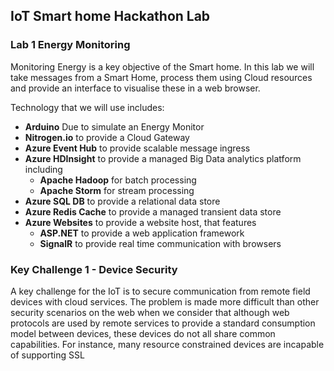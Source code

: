 ## IoT Smart home Hackathon Lab ##

### Lab 1 Energy Monitoring ###

Monitoring Energy is a key objective of the Smart home. In this lab we will take messages from a Smart Home, process them using Cloud resources and provide an interface to visualise these in a web browser.

Technology that we will use includes:

- **Arduino** Due to simulate an Energy Monitor
- **Nitrogen.io** to provide a Cloud Gateway
- **Azure Event Hub** to provide scalable message ingress
- **Azure HDInsight** to provide a managed Big Data analytics platform including
	- **Apache Hadoop** for batch processing
	- **Apache Storm** for stream processing
- **Azure SQL DB** to provide a relational data store
- **Azure Redis Cache** to provide a managed transient data store
- **Azure Websites** to provide a website host, that features
	- **ASP.NET** to provide a web application framework 
	- **SignalR** to provide real time communication with browsers

### Key Challenge 1 - Device Security ###

A key challenge for the IoT is to secure communication from remote field devices with cloud services. The problem is made more difficult than other security scenarios on the web when we consider that although web protocols are used by remote services to provide a standard consumption model between devices, these devices do not all share common capabilities. For instance, many resource constrained devices are incapable of supporting SSL 